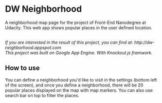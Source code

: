 # DW Neighborhood
A neighborhood map page for the project of Front-End Nanodegree at Udacity. This web app shows popular places in the user defined location.

<br>
<i>If you are interested in the result of this project, you can find at: http://dw-neighborhood.appspot.com</i>
<br><i>This project was built on Google App Engine. With Knockout.js framwork.</i>

## How to use
You can define a neighborhood you'd like to visit in the settings (bottom left of the screen), and once you define a neighborhood, there will be 20 popular places displayed on the map with map markers. You can also use search bar on top to filter the places.
